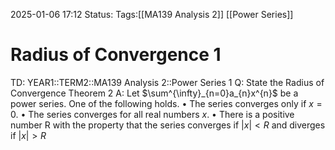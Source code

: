 2025-01-06 17:12
Status: 
Tags:[[MA139 Analysis 2]] [[Power Series]]
# Radius of Convergence 1

TD: YEAR1::TERM2::MA139 Analysis 2::Power Series 1
Q: State the Radius of Convergence Theorem 2
A: Let $\sum^{\infty}_{n=0}a_{n}x^{n}$ be a power series. One of the following holds.
• The series converges only if $x = 0$.
• The series converges for all real numbers $x$.
• There is a positive number R with the property that the series converges if $|x| < R$ and diverges if $|x| > R$ 
<!--ID: 1736185114113-->
